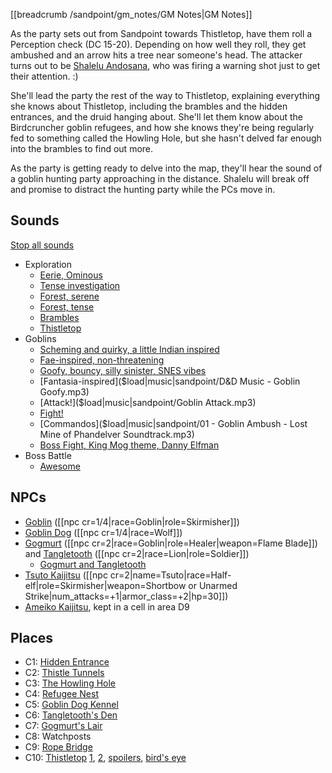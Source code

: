 [[breadcrumb /sandpoint/gm_notes/GM Notes|GM Notes]]

<script type="module">
    import {init_links} from "/static/js/common/visual_aid_backend.js";
    init_links();
</script>


As the party sets out from Sandpoint towards Thistletop, have them roll a Perception check (DC 15-20). Depending on how well they roll, they get ambushed and an arrow hits a tree near someone's head. The attacker turns out to be [Shalelu Andosana](^sandpoint/shalelu_andosana.jpg), who was firing a warning shot just to get their attention. :)

She'll lead the party the rest of the way to Thistletop, explaining everything she knows about Thistletop, including the brambles and the hidden entrances, and the druid hanging about. She'll let them know about the Birdcruncher goblin refugees, and how she knows they're being regularly fed to something called the Howling Hole, but she hasn't delved far enough into the brambles to find out more.

As the party is getting ready to delve into the map, they'll hear the sound of a goblin hunting party approaching in the distance. Shalelu will break off and promise to distract the hunting party while the PCs move in.

## Sounds

[Stop all sounds]($stop|all|none)

* Exploration
  * [Eerie, Ominous]($load|music|arr/BGM_EX2_Dan_D01.mp3)
  * [Tense investigation]($load|music|arr/BGM_EX2_EU_Dungeon.mp3)
  * [Forest, serene]($load|music|arr/BGM_Field_Gri_02.mp3)
  * [Forest, tense]($load|music|arr/BGM_ORCH_055-Landlords.mp3)
  * [Brambles]($load|music|arr/BGM_LoV_Boss04.mp3)
  * [Thistletop]($load|music|arr/BGM_EX3_MYC_03.mp3)
* Goblins
  * [Scheming and quirky, a little Indian inspired]($load|music|arr/BGM_Field_BanColony_Kobold.mp3)
  * [Fae-inspired, non-threatening]($load|music|arr/BGM_Field_BanColony_Sylph.mp3)
  * [Goofy, bouncy, silly sinister, SNES vibes]($load|music|arr/BGM_EX2_AOZ_Battle03.mp3)
  * [Fantasia-inspired]($load|music|sandpoint/D&D Music - Goblin Goofy.mp3)
  * [Attack!]($load|music|sandpoint/Goblin Attack.mp3)
  * [Fight!]($load|music|arr/BGM_Event_Enkidu.mp3)
  * [Commandos]($load|music|sandpoint/01 - Goblin Ambush - Lost Mine of Phandelver Soundtrack.mp3)
  * [Boss Fight, King Mog theme, Danny Elfman]($load|music|arr/BGM_Ban_Moogle_Goku.mp3)
* Boss Battle
  * [Awesome]($load|music|arr/BGM_EX2_Dan_D11.mp3)

## NPCs

* [Goblin](^sandpoint/goblin_2.png) ([[npc cr=1/4|race=Goblin|role=Skirmisher]])
* [Goblin Dog](^sandpoint/goblin_dog.jpg) ([[npc cr=1/4|race=Wolf]])
* [Gogmurt](^sandpoint/gogmurt.jpg) ([[npc cr=2|race=Goblin|role=Healer|weapon=Flame Blade]]) and [Tangletooth](^sandpoint/tangletooth.jpg) ([[npc cr=2|race=Lion|role=Soldier]])
  * [Gogmurt and Tangletooth](^sandpoint/gogmurt_and_tangletooth.png)
* [Tsuto Kaijitsu](^sandpoint/tsuto_kaijitsu.jpg) ([[npc cr=2|name=Tsuto|race=Half-elf|role=Skirmisher|weapon=Shortbow or Unarmed Strike|num_attacks=+1|armor_class=+2|hp=30]])
* [Ameiko Kaijitsu](^sandpoint/ameiko_kaijitsu_2.jpg), kept in a cell in area D9

## Places

* C1: [Hidden Entrance](^sandpoint/brambles_hidden_entrance.png)
* C2: [Thistle Tunnels](^sandpoint/thistle_tunnels.png)
* C3: [The Howling Hole](^sandpoint/howling_hole.png)
* C4: [Refugee Nest](^sandpoint/refugee_nest.png)
* C5: [Goblin Dog Kennel](^sandpoint/goblin_dog_kennel.png)
* C6: [Tangletooth's Den](^sandpoint/tangletooths_den.png)
* C7: [Gogmurt's Lair](^sandpoint/gogmurts_lair.png)
* C8: Watchposts
* C9: [Rope Bridge](^sandpoint/thistletop_rope_bridge.jpeg)
* C10: [Thistletop](^sandpoint/thistletop_3.png) [1](^sandpoint/thistletop_1.png), [2](^sandpoint/thistletop_2.png), [spoilers](^sandpoint/thistletop_spoilers.jpg), [bird's eye](^sandpoint/thistletop_birds_eye.jpg)
